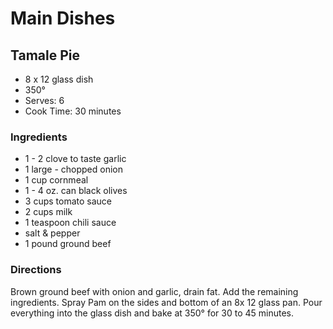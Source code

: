 # Main Dishes

## Tamale Pie

* 8 x 12 glass dish
* 350°
* Serves: 6
* Cook Time: 30 minutes

### Ingredients

* 1 - 2 clove to taste garlic
* 1 large - chopped onion
* 1 cup cornmeal
* 1 - 4 oz. can black olives
* 3 cups tomato sauce
* 2 cups milk
* 1 teaspoon chili sauce
* salt & pepper
* 1 pound ground beef

### Directions

Brown ground beef with onion and garlic, drain fat.  Add the remaining ingredients.  Spray Pam on the sides and bottom of an 8x 12 glass pan.  Pour everything into the glass dish and bake at 350° for 30 to 45 minutes.
